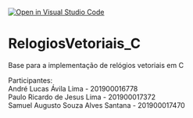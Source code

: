 [![Open in Visual Studio Code](https://classroom.github.com/assets/open-in-vscode-718a45dd9cf7e7f842a935f5ebbe5719a5e09af4491e668f4dbf3b35d5cca122.svg)](https://classroom.github.com/online_ide?assignment_repo_id=11553637&assignment_repo_type=AssignmentRepo)
# RelogiosVetoriais_C
Base para a implementação de relógios vetoriais em C

Participantes:  
André Lucas Ávila Lima - 201900016778  
Paulo Ricardo de Jesus Lima - 201900017372  
Samuel Augusto Souza Alves Santana - 201900017470
